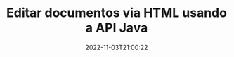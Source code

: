 ---
############################# Static ############################
layout: "product"
date: 2022-11-03T21:00:22
draft: false

product: "Editor"
product_tag: "editor"
platform: "Java"
platform_tag: "java"

############################# Head ############################
head_title: "API do Editor de Documentos Java | Editar arquivos de texto XML da Web do Word usando HTML"
head_description: "API do editor de documentos para Java. Carregue arquivos do Microsoft Word, XML, web e de texto em HTML e converta de volta ao formato original após a manipulação."

############################# Header ############################
title: "Editar documentos via HTML usando a API Java"
description: "Integre aplicativos Java com o editor HTML para manipular documentos e converter de volta ao formato original."
button:
    enable: true

############################# SubMenu ############################
submenu:
    enable: true
    
    left:
        img_alt: "GroupDocs.Editor for Java"
        image: "https://www.groupdocs.cloud/templates/groupdocs/images/product-logos/groupdocs-editor-java.png"
        product: "GroupDocs.Editor"
        platform: "Java"

    middle:
        button:
            # button loop
            - link: "#overview"
              text: "Visão geral"

            # button loop
            - link: "#features"
              text: "Características"

            # button loop
            - link: "#support"
              text: "Apoiar"

            # button loop
            - link: "https://products.groupdocs.app/editor"
              text: "Demonstração ao vivo"

            # button loop
            - link: "https://purchase.groupdocs.com/pricing/editor/java"
              text: "Preços"

    right:
        link_download: "https://downloads.groupdocs.com/editor"
        link_learn: "https://docs.groupdocs.com/editor/java/"
        link_buy: "https://purchase.groupdocs.com"

############################# Overview ############################
overview:
    enable: true
    content: |
      A API GroupDocs.Editor para Java permite a edição de documentos na forma de HTML. A API suporta vários formatos de documentos e pode ser integrada a qualquer editor HTML externo, de código aberto ou pago. A API do Editor processará para carregar documentos, convertê-los em HTML, fornecer HTML para UI externa e, em seguida, salvar HTML no documento original após a manipulação. Também pode ser usado para gerar diferentes planilhas do Microsoft Word, Excel, arquivos PowerPoint, formatos OpenDocument, documentos XML e TXT.
    tabs:
      enable: true     
      
      ## TAB ONE ##
      tab_one:
        description: |
          A seguir está uma visão geral do GroupDocs.Editor para Java:

        left:
          enable: true
          icon: "fab fa-html5"
          title: "Manipular usando HTML"
          content: |
            * Carregar Documento Suportado
            * Editar conteúdo usando HTML
            * Editar estilos relacionados
            * Converter para o formato original
      
      ## TAB TWO ##
      tab_two:
        description: |
          O GroupDocs.Editor para Java suporta os seguintes [formatos de arquivo](https://docs.groupdocs.com/editor/java/supported-document-formats/)

        left:
          enable: true
          table:
            # table loop
            - title: "Microsoft Office"
              content: |
                * **Microsoft Word**: DOC, DOCX, DOCM, DOT, DOTM, DOTX, FlatOPC, WordML, RTF
                * **Microsoft Excel**: XLS, XLSX, XLSM, XLT, XLTX, XLTM, XLSB, XLAM, CSV, TSV, SXC, SpreadsheetML, DIF, DSV
                * **Microsoft PowerPoint**: PPT, PPTX, PPTM, PPS, PPSX, PPSM, POT, POTX, POTM

        right:
          enable: true
          table:
            # table loop
            - title: "Outras famílias de formatos"
              content: |
                * **Formatos de Documentos Abertos**: ODT, OTT, ODS, FODS, ODP, OTP
                * **Formatos de Documentos Abertos**: MSG, MBOX, EML, EMLX
                * **Formatos da Web**: HTML, MHTML, CHM, XML, TXT
                * **Formatos da Web**: MOBI, AZW3, ePub

      ## TAB THREE ##
      tab_three:
        description: |
          GroupDocs.Editor para Java suporta os seguintes sistemas operacionais, frameworks e gerenciadores de pacotes:
        
        left:
          enable: true
          table:
            # table loop
            - icon: "fab fa-windows"
              title: "Sistemas operacionais"
              content: |
                * Microsoft Windows Desktop
                * Microsoft Windows Server
                * Linux
                * MacOS

            # table loop
            - icon: "fas fa-code"
              title: "Estruturas Suportadas"
              content: |
                * Java 7 (1.7) +

        right:
          enable: true
          table:
            # table loop
            - icon: "fas fa-cogs"
              title: "Ambientes de Desenvolvimento"
              content: |
                * NetBeans
                * IntelliJ IDEA
                * Eclipse
            # table loop
            - icon: "fas fa-tools"
              title: "Ferramenta de automação de compilação"
              content: |
                * Maven

############################# Features ############################
features:
    enable: true
    title: "Recursos do GroupDocs.Editor para Java"

    feature:
      # feature loop
      - icon: "fas fa-copy"
        content: "Integração fácil do editor de HTML"

      # feature loop
      - icon: "fas fa-eye"
        content: "Conversão de documentos para HTML DOM"

      # feature loop
      - icon: "fas fa-bolt"
        content: "Extrair conteúdo HTML do fluxo de documentos"
      
      # feature loop
      - icon: "fas fa-file-powerpoint"
        content: "Carregar, editar e salvar formatos de arquivo do Word, Excel e PowerPoint"

      # feature loop
      - icon: "fas fa-code"
        content: "Buscar HTML junto com elementos incorporados"

      # feature loop
      - icon: "fas fa-cloud"
        content: "Importar, visualizar e editar documentos XML"

      # feature loop
      - icon: "fas fa-remove-format"
        content: "Ignorar o conteúdo HTML e salvar recursos incorporados"

      # feature loop
      - icon: "fas fa-comment-slash"
        content: "Visualize, edite e salve documentos de processamento de texto no modo paginal"

      # feature loop
      - icon: "fas fa-location-arrow"
        content: "Obter conteúdo da tag de corpo HTML do arquivo"

      # feature loop
      - icon: "fas fa-border-all"
        content: "Extrair o conteúdo CSS do arquivo HTML"

      # feature loop
      - icon: "fas fa-wrench"
        content: "Use o conteúdo de string para obter HTML DOM e converter em arquivo"

      # feature loop
      - icon: "fas fa-columns"
        content: "Converter HTML DOM com elementos incorporados"

      # feature loop
      - icon: "fas fa-file-word"
        content: "Converter arquivos de vários formatos em HTML para edição"

      # feature loop
      - icon: "fas fa-envelope"
        content: "Obtenha informações meta de documentos de entrada sem edição"

      # feature loop
      - icon: "fas fa-print"
        content: "Salvar documentos editados em formato de arquivo de texto simples"

      # feature loop
      - icon: "fas fa-file-archive"
        content: "Precisão da conversão"

      # feature loop
      - icon: "fas fa-lock"
        content: "Aplicar senha ao documento de saída"

      # feature loop
      - icon: "fas fa-file-code"
        content: "Banco de dados (DB) agnóstico"
      
      # feature loop
      - icon: "fas fa-fill-drip"
        content: "Interface do usuário (UI) agnóstica"

      # feature loop
      - icon: "fas fa-file-excel"
        content: "Suporta licenciamento medido"

    more_feature:
      # more_feature_loop
      - title: "Converter com precisão de e para HTML DOM"
        content: |
          O uso do GroupDocs.Editor para Java permite que você crie aplicativos em Java que carregam um documento de formato de arquivo suportado para convertê-lo em HTML Document Object Model (DOM) juntamente com seus elementos associados, por exemplo, CSS. Além disso, nosso Editor Java API permite que você edite o HTML em qualquer um dos editores de HTML populares. Depois que as modificações necessárias forem feitas, o GroupDocs.Editor para Java o ajuda a converter esse HTML resultante de volta ao formato de arquivo original.
          
          ```java
          // Create Editor class by loading an input document
          Editor editor = new Editor("Sample.docx");

          // Open document for edit and obtain EditableDocument
          EditableDocument original = editor.edit();

          // Obtain all-embedded HTML from it
          String allEmbeddedInside = original.getEmbeddedHtml();

          // If necessary, obtain pure HTML-markup, CSS, images and other resources in separate form

          // Whole HTML-markup, without any resources
          String completeHtmlMarkup = original.getContent();

          // Only HTML->BODY content, useful for most of WYSIWYG-editors
          String onlyInnerBody = original.getBodyContent();

          // All CSS stylesheets
          List<CssText> stylesheets = original.getCss();

          // All images, including raster and vector, but without CSS gradients
          List<IImageResource> images = original.getImages();

          // All font resources
          List<FontResourceBase> fonts = original.getFonts();

          // finally, send this content to your WYSIWYG HTML-editor
          ```
      # more_feature_loop
      - title: "Carregar e buscar elementos associados"
        content: "GroupDocs.Editor para API Java permite que você busque os elementos associados de documentos de formatos suportados, como imagens, CSS, fontes e muito mais. Em seguida, você pode carregar esses elementos associados buscados, percorrê-los e salvá-los separadamente do arquivo HTML final e ter uma saída bem gerenciada."

############################# Support ############################
support:
    enable: true

############################# Solutions ############################
solutions:
    enable: true
    title: "O GroupDocs.Editor oferece APIs de edição de documentos para outros ambientes de desenvolvimento populares"

    solution:
        # solution loop
        - img_alt: "GroupDocs.Editor for .NET"
          image: "https://www.groupdocs.cloud/templates/groupdocs/images/product-logos/groupdocs-editor-net.png"
          product: "GroupDocs.Editor"
          platform: ".NET"
          link: "/editor/net/"

############################# Back to top ###############################
back_to_top:
  enable: true
---